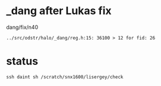 # _dang after Lukas fix

dang/fix/n40

    ../src/odstr/halo/_dang/reg.h:15: 36100 > 12 for fid: 26

# status

`ssh daint sh /scratch/snx1600/lisergey/check`

